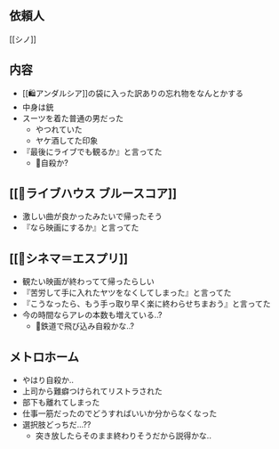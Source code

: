 ## 依頼人

[[シノ]]

## 内容

- [[🛍️アンダルシア]]の袋に入った訳ありの忘れ物をなんとかする
- 中身は銃
- スーツを着た普通の男だった
	- やつれていた
	- ヤケ酒してた印象
- 『最後にライブでも観るか』と言ってた
	- 🤔自殺か?

## [[🎤ライブハウス ブルースコア]]

- 激しい曲が良かったみたいで帰ったそう
- 『なら映画にするか』と言ってた

## [[🎥シネマ＝エスプリ]]

- 観たい映画が終わってて帰ったらしい
- 『苦労して手に入れたヤツをなくしてしまった』と言ってた
- 『こうなったら、もう手っ取り早く楽に終わらせちまおう』と言ってた
- 今の時間ならアレの本数も増えている..?
	- 🤔鉄道で飛び込み自殺かな..?

## メトロホーム

- やはり自殺か..
- 上司から難癖つけられてリストラされた
- 部下も離れてしまった
- 仕事一筋だったのでどうすればいいか分からなくなった
- 選択肢どっちだ...??
	- 突き放したらそのまま終わりそうだから説得かな..
